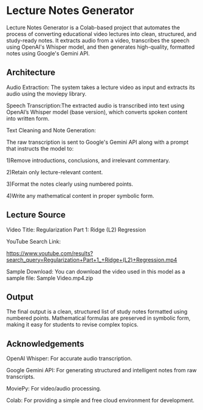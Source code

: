 # Lecture Notes Generator
Lecture Notes Generator is a Colab-based project that automates the process of converting educational video lectures into clean, structured, and study-ready notes. It extracts audio from a video, transcribes the speech using OpenAI's Whisper model, and then generates high-quality, formatted notes using Google's Gemini API.

## Architecture

Audio Extraction: The system takes a lecture video as input and extracts its audio using the moviepy library.

Speech Transcription:The extracted audio is transcribed into text using OpenAI’s Whisper model (base version), which converts spoken content into written form.

Text Cleaning and Note Generation:

The raw transcription is sent to Google's Gemini API along with a prompt that instructs the model to:

1)Remove introductions, conclusions, and irrelevant commentary.

2)Retain only lecture-relevant content.

3)Format the notes clearly using numbered points.

4)Write any mathematical content in proper symbolic form.

## Lecture Source

Video Title: Regularization Part 1: Ridge (L2) Regression

YouTube Search Link:

https://www.youtube.com/results?search_query=Regularization+Part+1_+Ridge+(L2)+Regression.mp4

Sample Download:
You can download the video used in this model as a sample file: Sample Video.mp4.zip

## Output

The final output is a clean, structured list of study notes formatted using numbered points. Mathematical formulas are preserved in symbolic form, making it easy for students to revise complex topics.

## Acknowledgements

OpenAI Whisper: For accurate audio transcription.

Google Gemini API: For generating structured and intelligent notes from raw transcripts.

MoviePy: For video/audio processing.

Colab: For providing a simple and free cloud environment for development.
